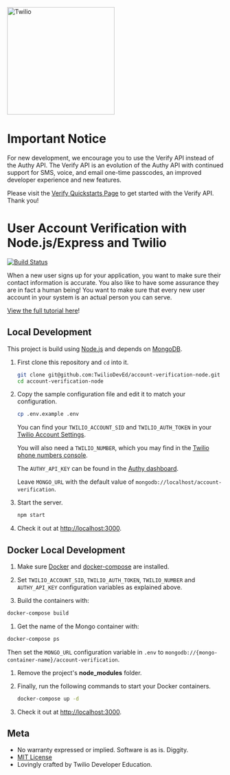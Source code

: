 <a href="https://www.twilio.com">
  <img src="https://static0.twilio.com/marketing/bundles/marketing/img/logos/wordmark-red.svg" alt="Twilio" width="250" />
</a>

# Important Notice

For new development, we encourage you to use the Verify API instead of the Authy API. The Verify API is an evolution of the Authy API with continued support for SMS, voice, and email one-time passcodes, an improved developer experience and new features.

Please visit the [Verify Quickstarts Page](https://www.twilio.com/docs/verify/quickstarts) to get started with the Verify API. Thank you!


# User Account Verification with Node.js/Express and Twilio

[![Build Status](https://travis-ci.org/TwilioDevEd/account-verification-node.svg?branch=master)](https://travis-ci.org/TwilioDevEd/account-verification-node)

When a new user signs up for your application, you want to make sure their contact information is accurate. You also like to have some assurance they are in fact a human being! You want to make sure that every new user account in your system is an actual person you can serve.

[View the full tutorial here](https://www.twilio.com/docs/tutorials/walkthrough/account-verification/node/express)!

## Local Development

This project is build using [Node.js](https://nodejs.org) and depends on [MongoDB](https://www.mongodb.com).

1. First clone this repository and `cd` into it.

   ```bash
   git clone git@github.com:TwilioDevEd/account-verification-node.git
   cd account-verification-node
   ```

1. Copy the sample configuration file and edit it to match your configuration.

   ```bash
   cp .env.example .env
   ```

   You can find your `TWILIO_ACCOUNT_SID` and `TWILIO_AUTH_TOKEN` in your
   [Twilio Account Settings](https://www.twilio.com/user/account/settings).

   You will also need a `TWILIO_NUMBER`, which you may find in the [Twilio phone numbers console](https://www.twilio.com/user/account/phone-numbers/incoming).

   The `AUTHY_API_KEY` can be found in the [Authy dashboard](https://dashboard.authy.com/).

   Leave `MONGO_URL` with the default value of `mongodb://localhost/account-verification`.

1. Start the server.

   ```bash
   npm start
   ```

1. Check it out at [http://localhost:3000](http://localhost:3000).

## Docker Local Development

1. Make sure [Docker](https://www.docker.com/) and [docker-compose](https://docs.docker.com/compose/install/) are installed.

1. Set `TWILIO_ACCOUNT_SID`, `TWILIO_AUTH_TOKEN`, `TWILIO_NUMBER` and `AUTHY_API_KEY` configuration variables as explained above.

1. Build the containers with:

  ```bash
  docker-compose build
  ```

1. Get the name of the Mongo container with:

  ```bash
  docker-compose ps
  ```

  Then set the `MONGO_URL` configuration variable in `.env` to `mongodb://{mongo-container-name}/account-verification`.

1. Remove the project's **node_modules** folder.

1. Finally, run the following commands to start your Docker containers.

   ```bash
   docker-compose up -d
   ```

1. Check it out at [http://localhost:3000](http://localhost:3000).

## Meta

* No warranty expressed or implied. Software is as is. Diggity.
* [MIT License](http://www.opensource.org/licenses/mit-license.html)
* Lovingly crafted by Twilio Developer Education.
